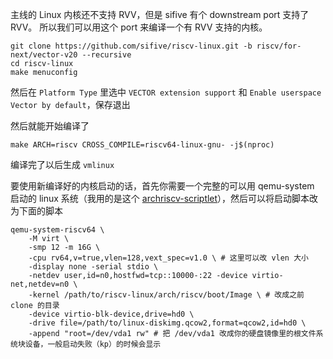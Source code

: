 主线的 Linux 内核还不支持 RVV，但是 sifive 有个 downstream port 支持了 RVV。
所以我们可以用这个 port 来编译一个有 RVV 支持的内核。

```
git clone https://github.com/sifive/riscv-linux.git -b riscv/for-next/vector-v20 --recursive
cd riscv-linux
make menuconfig
```

然后在 `Platform Type` 里选中 `VECTOR extension support` 和 `Enable userspace Vector by default`，保存退出

然后就能开始编译了
```
make ARCH=riscv CROSS_COMPILE=riscv64-linux-gnu- -j$(nproc)
```
编译完了以后生成 `vmlinux`

要使用新编译好的内核启动的话，首先你需要一个完整的可以用 qemu-system 启动的 linux 系统（我用的是这个 [archriscv-scriptlet](https://github.com/CoelacanthusHex/archriscv-scriptlet.git)），然后可以将启动脚本改为下面的脚本
```
qemu-system-riscv64 \
	-M virt \
	-smp 12 -m 16G \
	-cpu rv64,v=true,vlen=128,vext_spec=v1.0 \ # 这里可以改 vlen 大小
	-display none -serial stdio \
	-netdev user,id=n0,hostfwd=tcp::10000-:22 -device virtio-net,netdev=n0 \
	-kernel /path/to/riscv-linux/arch/riscv/boot/Image \ # 改成之前 clone 的目录
	-device virtio-blk-device,drive=hd0 \
	-drive file=/path/to/linux-diskimg.qcow2,format=qcow2,id=hd0 \
	-append "root=/dev/vda1 rw" # 把 /dev/vda1 改成你的硬盘镜像里的根文件系统块设备，一般启动失败（kp）的时候会显示
```